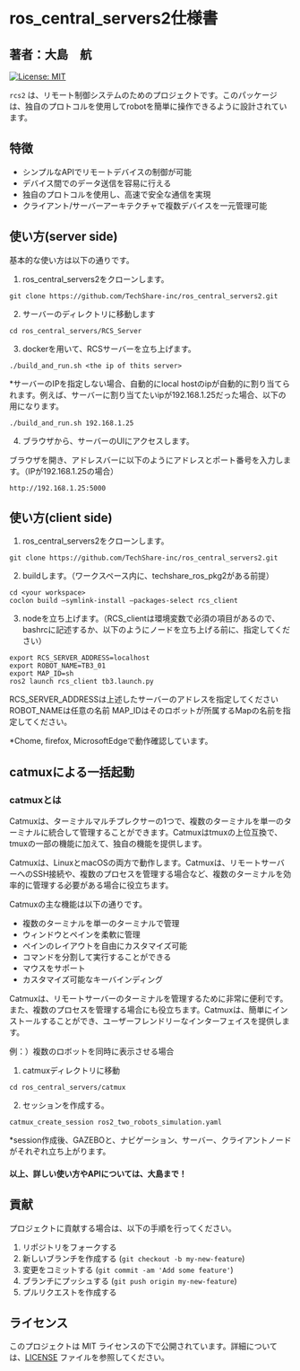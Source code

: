 # ros_central_servers2仕様書
## 著者：大島　航
[![License: MIT](https://img.shields.io/badge/License-MIT-yellow.svg)](https://opensource.org/licenses/MIT)

`rcs2` は、リモート制御システムのためのプロジェクトです。このパッケージは、独自のプロトコルを使用してrobotを簡単に操作できるように設計されています。

## 特徴

- シンプルなAPIでリモートデバイスの制御が可能
- デバイス間でのデータ送信を容易に行える
- 独自のプロトコルを使用し、高速で安全な通信を実現
- クライアント/サーバーアーキテクチャで複数デバイスを一元管理可能


## 使い方(server side)

基本的な使い方は以下の通りです。

1. ros_central_servers2をクローンします。

```
git clone https://github.com/TechShare-inc/ros_central_servers2.git
```

2. サーバーのディレクトリに移動します

```
cd ros_central_servers/RCS_Server
```

3. dockerを用いて、RCSサーバーを立ち上げます。

```
./build_and_run.sh <the ip of thits server>
```
*サーバーのIPを指定しない場合、自動的にlocal hostのipが自動的に割り当てられます。例えば、サーバーに割り当てたいipが192.168.1.25だった場合、以下の用になります。
```
./build_and_run.sh 192.168.1.25
```


4. ブラウザから、サーバーのUIにアクセスします。

ブラウザを開き、アドレスバーに以下のようにアドレスとポート番号を入力します。（IPが192.168.1.25の場合）
```
http://192.168.1.25:5000
```

## 使い方(client side)
1. ros_central_servers2をクローンします。

```
git clone https://github.com/TechShare-inc/ros_central_servers2.git
```
2. buildします。（ワークスペース内に、techshare_ros_pkg2がある前提）
```
cd <your workspace>
coclon build –symlink-install —packages-select rcs_client
```
3. nodeを立ち上げます。（RCS_clientは環境変数で必須の項目があるので、bashrcに記述するか、以下のようにノードを立ち上げる前に、指定してください）
```
export RCS_SERVER_ADDRESS=localhost
export ROBOT_NAME=TB3_01 
export MAP_ID=sh
ros2 launch rcs_client tb3.launch.py
```
RCS_SERVER_ADDRESSは上述したサーバーのアドレスを指定してください
ROBOT_NAMEは任意の名前
MAP_IDはそのロボットが所属するMapの名前を指定してください。

*Chome, firefox, MicrosoftEdgeで動作確認しています。

## catmuxによる一括起動
### catmuxとは
Catmuxは、ターミナルマルチプレクサーの1つで、複数のターミナルを単一のターミナルに統合して管理することができます。Catmuxはtmuxの上位互換で、tmuxの一部の機能に加えて、独自の機能を提供します。

Catmuxは、LinuxとmacOSの両方で動作します。Catmuxは、リモートサーバーへのSSH接続や、複数のプロセスを管理する場合など、複数のターミナルを効率的に管理する必要がある場合に役立ちます。

Catmuxの主な機能は以下の通りです。

- 複数のターミナルを単一のターミナルで管理
- ウィンドウとペインを柔軟に管理
- ペインのレイアウトを自由にカスタマイズ可能
- コマンドを分割して実行することができる
- マウスをサポート
- カスタマイズ可能なキーバインディング

Catmuxは、リモートサーバーのターミナルを管理するために非常に便利です。また、複数のプロセスを管理する場合にも役立ちます。Catmuxは、簡単にインストールすることができ、ユーザーフレンドリーなインターフェイスを提供します。


例：）複数のロボットを同時に表示させる場合

1. catmuxディレクトリに移動
```
cd ros_central_servers/catmux
```
2. セッションを作成する。
```
catmux_create_session ros2_two_robots_simulation.yaml
```
*session作成後、GAZEBOと、ナビゲーション、サーバー、クライアントノードがそれぞれ立ち上がります。


#### 以上、詳しい使い方やAPIについては、大島まで！

## 貢献

プロジェクトに貢献する場合は、以下の手順を行ってください。

1. リポジトリをフォークする
2. 新しいブランチを作成する (`git checkout -b my-new-feature`)
3. 変更をコミットする (`git commit -am 'Add some feature'`)
4. ブランチにプッシュする (`git push origin my-new-feature`)
5. プルリクエストを作成する

## ライセンス

このプロジェクトは MIT ライセンスの下で公開されています。詳細については、[LICENSE](LICENSE) ファイルを参照してください。


